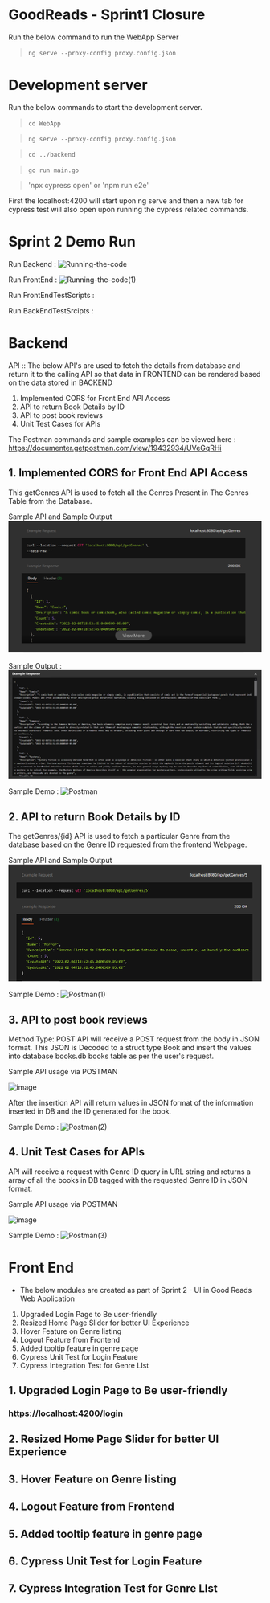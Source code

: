 # GoodReads - Sprint1 Closure

Run the below command to run the WebApp Server
>`ng serve --proxy-config proxy.config.json`

# Development server
Run the below commands to start the development server.
> `cd WebApp`

> `ng serve --proxy-config proxy.config.json`

> `cd ../backend`

> `go run main.go `

> 'npx cypress open' or 'npm run e2e'

First the localhost:4200 will start upon ng serve and then a new tab for cypress test will also open upon running the cypress related commands.

# Sprint 2 Demo Run

Run Backend :
![Running-the-code](https://user-images.githubusercontent.com/97717233/152629613-ff8847d5-6d0e-4dfb-ae27-daa01fbb36d6.gif)

Run FrontEnd :
![Running-the-code(1)](https://user-images.githubusercontent.com/97717233/152629631-86175819-b4a1-435c-b726-158fa617fcfd.gif)

Run FrontEndTestScripts :


Run BackEndTestSrcipts :


# Backend
API :: 
The below API's are used to fetch the details from database and return it to the calling API so that data in FRONTEND can be rendered based on the data stored in BACKEND
1. Implemented CORS for Front End API Access
2. API to return Book Details by ID
3. API to post book reviews
4. Unit Test Cases for APIs


The Postman commands and sample examples can be viewed here : https://documenter.getpostman.com/view/19432934/UVeGqRHi  

## 1. Implemented CORS for Front End API Access

This getGenres API is used to fetch all the Genres Present in The Genres Table from the Database.

Sample API and Sample Output
![Sample GetGenre API](https://github.com/Bhuvana102/Good-Reads/blob/main/Wiki-Images/localhost-GetGenre.png)

Sample Output :
![Sample Output](https://github.com/Bhuvana102/Good-Reads/blob/main/Wiki-Images/GetGenerate-Sample-Response.png)

Sample Demo :
![Postman](https://user-images.githubusercontent.com/97717233/152629582-80d900f1-09ca-439f-8458-c7ebf065b1ed.gif)


## 2. API to return Book Details by ID
The getGenres/{id} API is used to fetch a particular Genre from the database based on the Genre ID requested from the frontend Webpage.

Sample API and Sample Output
![Get a Particular Genre](https://github.com/Bhuvana102/Good-Reads/blob/main/Wiki-Images/GetParticularGenre.png)

Sample Demo :
![Postman(1)](https://user-images.githubusercontent.com/97717233/152629591-0bdd823a-0f59-4bee-a344-6579229771b8.gif)


## 3. API to post book reviews

Method Type: POST
API will receive a POST request from the body in JSON format. This JSON is Decoded to a struct type Book and insert the values into database books.db books table as per the user's request.

Sample API usage via POSTMAN

![image](https://user-images.githubusercontent.com/61014960/152491281-6dc95cd0-635e-4994-87f8-e0f8d6e4a651.png)

After the insertion API will return values in JSON format of the information inserted in DB and the ID generated for the book.

Sample Demo :
![Postman(2)](https://user-images.githubusercontent.com/97717233/152629596-b53a92a1-f9fe-413b-a7f7-c8f774fc28db.gif)


## 4. Unit Test Cases for APIs

API will receive a request with Genre ID query in URL string and returns a array of all the books in DB tagged with the requested Genre ID in JSON format.

Sample API usage via POSTMAN

![image](https://user-images.githubusercontent.com/61014960/152610415-8d048b20-9943-4b76-a936-439fdee46489.png)

Sample Demo :
![Postman(3)](https://user-images.githubusercontent.com/97717233/152629602-5134250b-97cc-4688-8752-a18f63b72759.gif)


# Front End

- The below modules are created as part of Sprint 2 - UI in Good Reads Web Application
1. Upgraded Login Page to Be user-friendly
2. Resized Home Page Slider for better UI Experience
3. Hover Feature on Genre listing
4. Logout Feature from Frontend
5. Added tooltip feature in genre page
6. Cypress Unit Test for Login Feature
7. Cypress Integration Test for Genre LIst 
 
## 1. Upgraded Login Page to Be user-friendly
###  https://localhost:4200/login


## 2. Resized Home Page Slider for better UI Experience


## 3. Hover Feature on Genre listing


## 4. Logout Feature from Frontend


## 5. Added tooltip feature in genre page


## 6. Cypress Unit Test for Login Feature


## 7. Cypress Integration Test for Genre LIst




